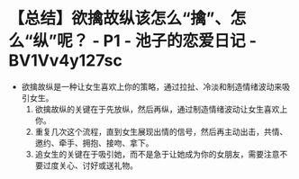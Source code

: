 # 【总结】欲擒故纵该怎么“擒”、怎么“纵”呢？ - P1 - 池子的恋爱日记 - BV1Vv4y127sc

-   欲擒故纵是一种让女生喜欢上你的策略，通过拉扯、冷淡和制造情绪波动来吸引女生。
    1.  欲擒故纵的关键在于先放纵，然后再纵，通过制造情绪波动让女生喜欢上你。
    2.  重复几次这个流程，直到女生展现出情的信号，然后再主动出击，共情、邀约、牵手、拥抱、接吻、拿下。
    3.  追女生的关键在于吸引她，而不是急于让她成为你的女朋友，需要注意不要过度关心、讨好或送礼物。